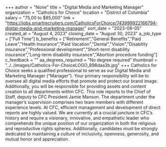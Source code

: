 +++
author = "None"
title = "Digital Media and Marketing Manager"
organization = "Catholics for Choice"
location = "District of Columbia"
salary = "75,00 to $85,000"
link = "https://jobs.smartrecruiters.com/CatholicsForChoice/743999922166794-digital-media-and-marketing-manager"
sort_date = "2023-08-05"
created_at = "August 4, 2023"
closing_date = "August 30, 2023"
a_job_type = ["Full Time"]
b_benefits = ["Retirement","General Benefits","Paid Leave","Health Insurance","Paid Vacation","Dental","Vision","Disability insurance","Professional development","Short-term disability insurance","Long-term disability insurance","Abortion procedure funding"]
c_feedback = ""
aa_degrees_required = "No degree required"
thumbnail = "../../images/Catholics-For-ChoiceLOGO_898daa3b.jpg"
+++
Catholics for Choice seeks a qualified professional to serve as our Digital Media and Marketing Manager (“Manager”). Your primary responsibility will be to oversee all digital media efforts that promote and protect our brand image. Additionally, you will be responsible for providing assets and content creation to all departments within CFC. This role reports to the Chief of Staff, deputy to CFC President Jamie Manson. The department under the manager’s supervision comprises two team members with different experience levels. At CFC, efficient management and development of direct reports are highly valued. We are currently at a crucial juncture in CFC’s history and require a visionary, innovative, and empathetic leader who comprehends the unique position of our organization in both the religious and reproductive rights spheres. Additionally, candidates must be strongly dedicated to maintaining a culture of inclusivity, openness, generosity, and mutual honor and appreciation.